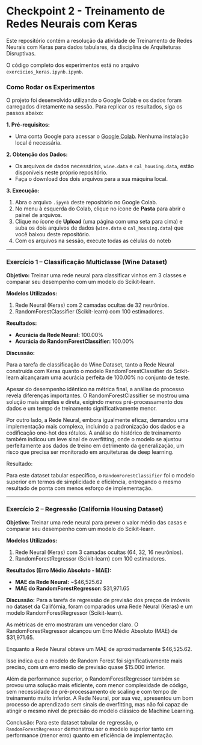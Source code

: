 # Checkpoint 2 - Treinamento de Redes Neurais com Keras

Este repositório contém a resolução da atividade de Treinamento de Redes Neurais com Keras para dados tabulares, da disciplina de Arquiteturas Disruptivas.

O código completo dos experimentos está no arquivo `exercicios_keras.ipynb.ipynb`.

### Como Rodar os Experimentos

O projeto foi desenvolvido utilizando o Google Colab e os dados foram carregados diretamente na sessão. Para replicar os resultados, siga os passos abaixo:

**1. Pré-requisitos:**
* Uma conta Google para acessar o [Google Colab](https://colab.research.google.com/). Nenhuma instalação local é necessária.

**2. Obtenção dos Dados:**
* Os arquivos de dados necessários, `wine.data` e `cal_housing.data`, estão disponíveis neste próprio repositório.
* Faça o download dos dois arquivos para a sua máquina local.

**3. Execução:**
1.  Abra o arquivo `.ipynb` deste repositório no Google Colab.
2.  No menu à esquerda do Colab, clique no ícone de **Pasta** para abrir o painel de arquivos.
3.  Clique no ícone de **Upload** (uma página com uma seta para cima) e suba os dois arquivos de dados (`wine.data` e `cal_housing.data`) que você baixou deste repositório.
4.  Com os arquivos na sessão, execute todas as células do noteb
---

### Exercício 1 – Classificação Multiclasse (Wine Dataset)

**Objetivo:** Treinar uma rede neural para classificar vinhos em 3 classes e comparar seu desempenho com um modelo do Scikit-learn.

**Modelos Utilizados:**
1.  Rede Neural (Keras) com 2 camadas ocultas de 32 neurônios.
2.  RandomForestClassifier (Scikit-learn) com 100 estimadores.

**Resultados:**
* **Acurácia da Rede Neural:** 100.00%
* **Acurácia do RandomForestClassifier:** 100.00%

**Discussão:**

Para a tarefa de classificação do Wine Dataset, tanto a Rede Neural construída com Keras quanto o modelo RandomForestClassifier do Scikit-learn alcançaram uma acurácia perfeita de 100.00% no conjunto de teste.

Apesar do desempenho idêntico na métrica final, a análise do processo revela diferenças importantes. O RandomForestClassifier se mostrou uma solução mais simples e direta, exigindo menos pré-processamento dos dados e um tempo de treinamento significativamente menor.

Por outro lado, a Rede Neural, embora igualmente eficaz, demandou uma implementação mais complexa, incluindo a padronização dos dados e a codificação one-hot dos rótulos. A análise do histórico de treinamento também indicou um leve sinal de overfitting, onde o modelo se ajustou perfeitamente aos dados de treino em detrimento da generalização, um risco que precisa ser monitorado em arquiteturas de deep learning.

Resultado:

Para este dataset tabular específico, o `RandomForestClassifier` foi o modelo superior em termos de simplicidade e eficiência, entregando o mesmo resultado de ponta com menos esforço de implementação.

---

### Exercício 2 – Regressão (California Housing Dataset)

**Objetivo:** Treinar uma rede neural para prever o valor médio das casas e comparar seu desempenho com um modelo do Scikit-learn.

**Modelos Utilizados:**
1.  Rede Neural (Keras) com 3 camadas ocultas (64, 32, 16 neurônios).
2.  RandomForestRegressor (Scikit-learn) com 100 estimadores.

**Resultados (Erro Médio Absoluto - MAE):**
* **MAE da Rede Neural:** ~$46,525.62
* **MAE do RandomForestRegressor:** $31,971.65

**Discussão:**
Para a tarefa de regressão de previsão dos preços de imóveis no dataset da Califórnia, foram comparados uma Rede Neural (Keras) e um modelo RandomForestRegressor (Scikit-learn).

As métricas de erro mostraram um vencedor claro. O RandomForestRegressor alcançou um Erro Médio Absoluto (MAE) de $31,971.65. 

Enquanto a Rede Neural obteve um MAE de aproximadamente $46,525.62. 

Isso indica que o modelo de Random Forest foi significativamente mais preciso, com um erro médio de previsão quase $15.000 inferior.

Além da performance superior, o RandomForestRegressor também se provou uma solução mais eficiente, com menor complexidade de código, sem necessidade de pré-processamento de scaling e com tempo de treinamento muito inferior. A Rede Neural, por sua vez, apresentou um bom processo de aprendizado sem sinais de overfitting, mas não foi capaz de atingir o mesmo nível de precisão do modelo clássico de Machine Learning.

Conclusão: Para este dataset tabular de regressão, o `RandomForestRegressor` demonstrou ser o modelo superior tanto em performance (menor erro) quanto em eficiência de implementação.
